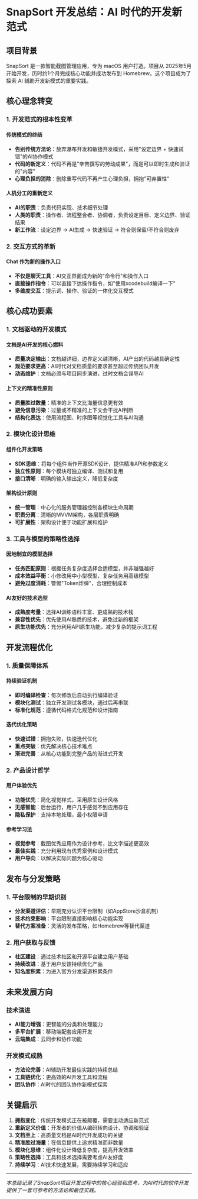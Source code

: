 # SnapSort 开发总结：AI 时代的开发新范式

## 项目背景

SnapSort 是一款智能截图管理应用，专为 macOS 用户打造。项目从 2025年5月开始开发，历时约1个月完成核心功能并成功发布到 Homebrew。这个项目成为了探索 AI 辅助开发新模式的重要实践。

## 核心理念转变

### 1. 开发范式的根本性变革

#### 传统模式的终结

- **告别传统方法论**：放弃瀑布开发和敏捷开发模式，采用"设定边界 + 快速试错"的AI协作模式
- **代码的新定义**：代码不再是"辛苦撰写的劳动成果"，而是可以即时生成和验证的"内容"
- **心理负担的消除**：删除重写代码不再产生心理负担，拥抱"可弃置性"

#### 人机分工的重新定义

- **AI的职责**：负责代码实现、技术细节处理
- **人类的职责**：操作者、流程整合者、协调者，负责设定目标、定义边界、验证结果
- **新工作流**：设定边界 → AI生成 → 快速验证 → 符合则保留/不符合则废弃

### 2. 交互方式的革新

#### Chat 作为新的操作入口

- **不仅是聊天工具**：AI交互界面成为新的"命令行"和操作入口
- **直接操作指令**：可以直接下达操作指令，如"使用xcodebuild编译一下"
- **多维度交互**：提示词、操作、验证的一体化交互模式

## 核心成功要素

### 1. 文档驱动的开发模式

#### 文档是AI开发的核心燃料

- **质量决定输出**：文档越详细，边界定义越清晰，AI产出的代码越具确定性
- **规范要求更高**：AI时代对文档质量的要求甚至超过传统团队开发
- **动态维护**：文档必须与项目同步演进，过时文档会误导AI

#### 上下文的精准性原则

- **质量胜过数量**：精准的上下文比海量信息更有效
- **避免信息污染**：过量或不精准的上下文会干扰AI判断
- **结构化表达**：使用流程图、时序图等视觉化工具与AI沟通

### 2. 模块化设计思维

#### 组件化开发策略

- **SDK思维**：将每个组件当作开源SDK设计，提供精准API和参数定义
- **独立性原则**：每个模块可独立编译、测试和复用
- **接口清晰**：明确的输入输出定义，降低复杂度

#### 架构设计原则

- **统一管理**：中心化的服务管理器控制各模块生命周期
- **职责分离**：清晰的MVVM架构，各层职责明确
- **可扩展性**：架构设计便于功能扩展和维护

### 3. 工具与模型的策略性选择

#### 因地制宜的模型选择

- **任务匹配原则**：根据任务复杂度选择合适模型，并非越强越好
- **成本效益平衡**：小修改用中小型模型，复杂任务用高级模型
- **避免过度消耗**：警惕"Token炸弹"，合理控制成本

#### AI友好的技术选型

- **成熟度考量**：选择AI训练语料丰富、更成熟的技术栈
- **兼容性优先**：优先使用AI熟悉的技术，避免过新的框架
- **原生功能优先**：充分利用API原生功能，减少复杂的提示词工程

## 开发流程优化

### 1. 质量保障体系

#### 持续验证机制

- **即时编译检查**：每次修改后自动执行编译验证
- **模块化测试**：独立开发测试各模块，通过后再串联
- **标准化规范**：遵循代码格式化规范和设计指南

#### 迭代优化策略

- **快速试错**：拥抱失败，快速迭代优化
- **重点突破**：优先解决核心技术难点
- **渐进完善**：从核心功能到完整产品的渐进式开发

### 2. 产品设计哲学

#### 用户体验优先

- **功能优先**：简化视觉样式，采用原生设计风格
- **无感智能**：后台运行，用户几乎感觉不到应用存在
- **隐私保护**：支持本地处理，最小权限申请

#### 参考学习法

- **视觉参考**：截图优秀应用作为设计参考，比文字描述更高效
- **最佳实践**：充分利用现有优秀案例和设计模式
- **用户导向**：以解决实际问题为核心驱动

## 发布与分发策略

### 1. 平台限制的早期识别

- **分发渠道评估**：早期充分认识平台限制（如AppStore沙盒机制）
- **技术约束影响**：平台限制直接影响核心功能实现
- **替代方案准备**：灵活的发布策略，如Homebrew等替代渠道

### 2. 用户获取与反馈

- **社区建设**：通过技术社区和开源平台建立用户基础
- **持续改进**：基于用户反馈持续优化产品
- **知名度积累**：为进入官方分发渠道积累条件

## 未来发展方向

### 技术演进

- **AI能力增强**：更智能的分类和处理能力
- **多平台扩展**：移动端配套应用开发
- **云端集成**：云同步和协作功能

### 开发模式成熟

- **方法论完善**：AI辅助开发最佳实践的持续总结
- **工具链优化**：更高效的AI开发工具和流程
- **团队协作**：AI时代的团队协作新模式探索

## 关键启示

1. **拥抱变化**：传统开发模式正在被颠覆，需要主动适应新范式
2. **重新定义价值**：开发者的价值从编码转向设计、协调和验证
3. **文档至上**：高质量文档是AI时代开发成功的关键
4. **精准胜过海量**：在信息提供上追求精准而非数量
5. **模块化思维**：组件化设计降低复杂度，提高开发效率
6. **策略性选择**：工具和技术选择需要考虑AI友好度
7. **持续学习**：AI技术快速发展，需要持续学习和适应

---

*本总结记录了SnapSort项目开发过程中的核心经验和思考，为AI时代的软件开发提供了一套可参考的方法论和最佳实践。*
